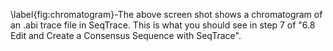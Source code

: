 \label{fig:chromatogram}-The above screen shot shows a chromatogram of an .abi trace file in SeqTrace. This is what you should see in step 7 of "6.8 Edit and Create a Consensus Sequence with SeqTrace".